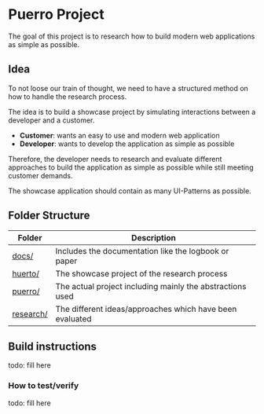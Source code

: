 # Puerro Project

The goal of this project is to research how to build modern web applications as simple as possible.


## Idea

To not loose our train of thought, we need to have a structured method on how to handle the research process. 

The idea is to build a showcase project by simulating interactions between a developer and a customer.

- **Customer**: wants an easy to use and modern web application
- **Developer**: wants to develop the application as simple as possible

Therefore, the developer needs to research and evaluate different approaches to build the application 
as simple as possible while still meeting customer demands.

The showcase application should contain as many UI-Patterns as possible.


## Folder Structure

| Folder                 | Description                                               |
| ---------------------- | --------------------------------------------------------- |
| [docs/](docs/)         | Includes the documentation like the logbook or paper      |
| [huerto/](huerto/)     | The showcase project of the research process              |
| [puerro/](puerro/)     | The actual project including mainly the abstractions used |
| [research/](research/) | The different ideas/approaches which have been evaluated  |

## Build instructions

todo: fill here

### How to test/verify

todo: fill here

